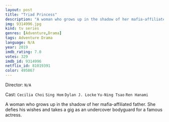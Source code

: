 ```yaml
---
layout: post
title: "Triad Princess"
description: "A woman who grows up in the shadow of her mafia-affiliated father. She defies his wishes and takes a gig as an undercover bodyguard for a famous actress..."
img: 9314996.jpg
kind: tv series
genres: [Adventure,Drama]
tags: Adventure Drama 
language: N/A
year: 2019
imdb_rating: 7.0
votes: 329
imdb_id: 9314996
netflix_id: 81019391
color: 495867
---
```

Director: `N/A`  

Cast: `Cecilia Choi` `Sing Hom` `Dylan J. Locke` `Yu-Ning Tsao` `Ren Hanami` 

A woman who grows up in the shadow of her mafia-affiliated father. She defies his wishes and takes a gig as an undercover bodyguard for a famous actress.